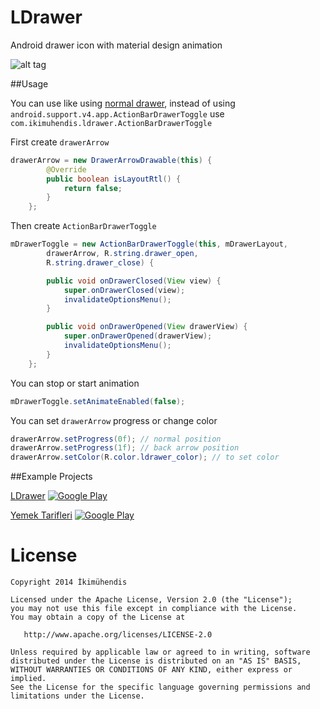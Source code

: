 LDrawer
=======

Android drawer icon with material design animation

<!---
Download
--------

Download [the latest JAR][1]or grab via Maven:
```xml
<dependency>
  <groupId>com.ikimuhendis</groupId>
  <artifactId>ldrawer</artifactId>
  <version>1.0</version>
</dependency>
```
or Gradle:
```groovy
compile 'com.ikimuhendis:ldrawer:1.0'
```
--->
![alt tag](https://raw.githubusercontent.com/IkiMuhendis/LDrawer/master/images/animated.gif)

##Usage

You can use like using [normal drawer][2], instead of using `android.support.v4.app.ActionBarDrawerToggle` use `com.ikimuhendis.ldrawer.ActionBarDrawerToggle`

First create `drawerArrow`

```java
drawerArrow = new DrawerArrowDrawable(this) {
        @Override
        public boolean isLayoutRtl() {
            return false;
        }
    };
```
Then create `ActionBarDrawerToggle`

```java
mDrawerToggle = new ActionBarDrawerToggle(this, mDrawerLayout,
        drawerArrow, R.string.drawer_open,
        R.string.drawer_close) {

        public void onDrawerClosed(View view) {
            super.onDrawerClosed(view);
            invalidateOptionsMenu();
        }

        public void onDrawerOpened(View drawerView) {
            super.onDrawerOpened(drawerView);
            invalidateOptionsMenu();
        }
    };
```
You can stop or start animation
```java
mDrawerToggle.setAnimateEnabled(false);
```
You can set `drawerArrow` progress or change color
```java
drawerArrow.setProgress(0f); // normal position
drawerArrow.setProgress(1f); // back arrow position
drawerArrow.setColor(R.color.ldrawer_color); // to set color
```
##Example Projects

  [LDrawer][3]
  [![Google Play](http://developer.android.com/images/brand/en_generic_rgb_wo_45.png)](https://play.google.com/store/apps/details?id=com.ikimuhendis.ldrawer.sample)
  
  [Yemek Tarifleri][4]
  [![Google Play](http://developer.android.com/images/brand/en_generic_rgb_wo_45.png)](https://play.google.com/store/apps/details?id=com.ikimuhendis.android.foodjob)
  

License
=======

    Copyright 2014 İkimühendis

    Licensed under the Apache License, Version 2.0 (the "License");
    you may not use this file except in compliance with the License.
    You may obtain a copy of the License at

       http://www.apache.org/licenses/LICENSE-2.0

    Unless required by applicable law or agreed to in writing, software
    distributed under the License is distributed on an "AS IS" BASIS,
    WITHOUT WARRANTIES OR CONDITIONS OF ANY KIND, either express or implied.
    See the License for the specific language governing permissions and
    limitations under the License.
    
    
[1]: https://github.com/IkiMuhendis/LDrawer
[2]: http://developer.android.com/training/implementing-navigation/nav-drawer.html
[3]: https://play.google.com/store/apps/details?id=com.ikimuhendis.ldrawer.sample
[4]: https://play.google.com/store/apps/details?id=com.ikimuhendis.android.foodjob
